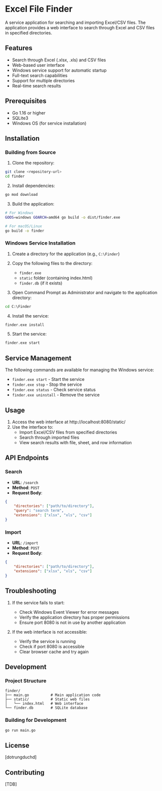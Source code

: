 # Excel File Finder

A service application for searching and importing Excel/CSV files. The application provides a web interface to search through Excel and CSV files in specified directories.

## Features

- Search through Excel (.xlsx, .xls) and CSV files
- Web-based user interface
- Windows service support for automatic startup
- Full-text search capabilities
- Support for multiple directories
- Real-time search results

## Prerequisites

- Go 1.16 or higher
- SQLite3
- Windows OS (for service installation)

## Installation

### Building from Source

1. Clone the repository:
```bash
git clone <repository-url>
cd finder
```

2. Install dependencies:
```bash
go mod download
```

3. Build the application:
```bash
# For Windows
GOOS=windows GOARCH=amd64 go build -o dist/finder.exe

# For macOS/Linux
go build -o finder
```

### Windows Service Installation

1. Create a directory for the application (e.g., `C:\Finder`)
2. Copy the following files to the directory:
   - `finder.exe`
   - `static` folder (containing index.html)
   - `finder.db` (if it exists)

3. Open Command Prompt as Administrator and navigate to the application directory:
```cmd
cd C:\Finder
```

4. Install the service:
```cmd
finder.exe install
```

5. Start the service:
```cmd
finder.exe start
```

## Service Management

The following commands are available for managing the Windows service:

- `finder.exe start` - Start the service
- `finder.exe stop` - Stop the service
- `finder.exe status` - Check service status
- `finder.exe uninstall` - Remove the service

## Usage

1. Access the web interface at http://localhost:8080/static/
2. Use the interface to:
   - Import Excel/CSV files from specified directories
   - Search through imported files
   - View search results with file, sheet, and row information

## API Endpoints

### Search
- **URL**: `/search`
- **Method**: `POST`
- **Request Body**:
```json
{
    "directories": ["path/to/directory"],
    "query": "search term",
    "extensions": ["xlsx", "xls", "csv"]
}
```

### Import
- **URL**: `/import`
- **Method**: `POST`
- **Request Body**:
```json
{
    "directories": ["path/to/directory"],
    "extensions": ["xlsx", "xls", "csv"]
}
```

## Troubleshooting

1. If the service fails to start:
   - Check Windows Event Viewer for error messages
   - Verify the application directory has proper permissions
   - Ensure port 8080 is not in use by another application

2. If the web interface is not accessible:
   - Verify the service is running
   - Check if port 8080 is accessible
   - Clear browser cache and try again

## Development

### Project Structure
```
finder/
├── main.go          # Main application code
├── static/          # Static web files
│   └── index.html   # Web interface
└── finder.db        # SQLite database
```

### Building for Development
```bash
go run main.go
```

## License

[dotrungduchd]

## Contributing

[TDB] 